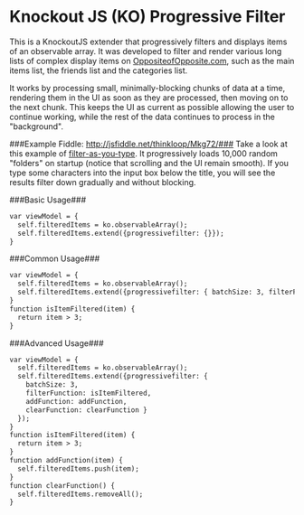 Knockout JS (KO) Progressive Filter
=====

This is a KnockoutJS extender that progressively filters and displays items of an observable array. It was developed to filter and render various long lists of complex display items on [OppositeofOpposite.com](http://www.oppositeofopposite.com/), such as the main items list, the friends list and the categories list.

It works by processing small, minimally-blocking chunks of data at a time, rendering them in the UI as soon as they are processed, then moving on to the next chunk. This keeps the UI as current as possible allowing the user to continue working, while the rest of the data continues to process in the "background".

###Example Fiddle: http://jsfiddle.net/thinkloop/Mkg72/###
Take a look at this example of [filter-as-you-type](http://jsfiddle.net/thinkloop/Mkg72/). It progressively loads 10,000 random "folders" on startup (notice that scrolling and the UI remain smooth). If you type some characters into the input box below the title, you will see the results filter down gradually and without blocking.

###Basic Usage###
```html
var viewModel = {
  self.filteredItems = ko.observableArray();
  self.filteredItems.extend({progressivefilter: {}});
}
```

###Common Usage###
```html
var viewModel = {
  self.filteredItems = ko.observableArray();
  self.filteredItems.extend({progressivefilter: { batchSize: 3, filterFunction: isItemFiltered }});
}
function isItemFiltered(item) {
  return item > 3;
}
```

###Advanced Usage###
```html
var viewModel = {
  self.filteredItems = ko.observableArray();
  self.filteredItems.extend({progressivefilter: {
    batchSize: 3,
    filterFunction: isItemFiltered,
    addFunction: addFunction,
    clearFunction: clearFunction }
  });
}
function isItemFiltered(item) {
  return item > 3;
}
function addFunction(item) {
  self.filteredItems.push(item);
}
function clearFunction() {
  self.filteredItems.removeAll();
}
```
